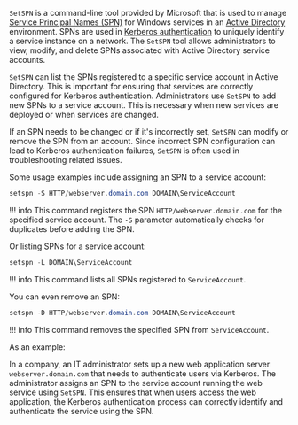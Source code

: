`SetSPN` is a command-line tool provided by Microsoft that is used to manage [Service Principal Names (SPN)]() for Windows services in an [Active Directory]() environment. SPNs are used in [Kerberos authentication]() to uniquely identify a service instance on a network. The `SetSPN` tool allows administrators to view, modify, and delete SPNs associated with Active Directory service accounts.

`SetSPN` can list the SPNs registered to a specific service account in Active Directory. This is important for ensuring that services are correctly configured for Kerberos authentication. Administrators use `SetSPN` to add new SPNs to a service account. This is necessary when new services are deployed or when services are changed.

If an SPN needs to be changed or if it's incorrectly set, `SetSPN` can modify or remove the SPN from an account. Since incorrect SPN configuration can lead to Kerberos authentication failures, `SetSPN` is often used in troubleshooting related issues.

Some usage examples include assigning an SPN to a service account:

```powershell
setspn -S HTTP/webserver.domain.com DOMAIN\ServiceAccount
```

!!! info
    This command registers the SPN `HTTP/webserver.domain.com` for the specified service account. The `-S` parameter automatically checks for duplicates before adding the SPN.

Or listing SPNs for a service account:

```powershell
setspn -L DOMAIN\ServiceAccount
```

!!! info
    This command lists all SPNs registered to `ServiceAccount`.

You can even remove an SPN:

```powershell
setspn -D HTTP/webserver.domain.com DOMAIN\ServiceAccount
```

!!! info
    This command removes the specified SPN from `ServiceAccount`.

As an example:

In a company, an IT administrator sets up a new web application server `webserver.domain.com` that needs to authenticate users via Kerberos. The administrator assigns an SPN to the service account running the web service using `SetSPN`. This ensures that when users access the web application, the Kerberos authentication process can correctly identify and authenticate the service using the SPN.


